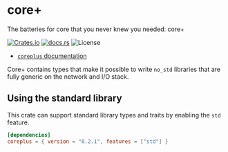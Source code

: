 core+
=====

The batteries for core that you never knew you needed: core+

[![Crates.io](https://img.shields.io/crates/v/coreplus)](https://crates.io/crates/coreplus)
[![docs.rs](https://img.shields.io/docsrs/coreplus.svg)](https://docs.rs/coreplus)
![License](https://img.shields.io/crates/l/coreplus.svg)

* [`coreplus` documentation](https://docs.rs/coreplus)

Core+ contains types that make it possible to write `no_std` libraries that
are fully generic on the network and I/O stack.

## Using the standard library
This crate can support standard library types and traits by enabling the `std` feature.

```toml
[dependencies]
coreplus = { version = "0.2.1", features = ["std"] }
```
